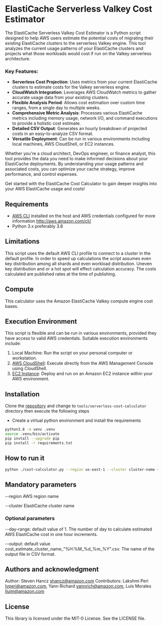 # ElastiCache Serverless Valkey Cost Estimator

The ElastiCache Serverless Valkey Cost Estimator is a Python script designed to help AWS users estimate the potential costs of migrating their existing ElastiCache clusters to the serverless Valkey engine. This tool analyzes the current usage patterns of your ElastiCache clusters and projects what those workloads would cost if run on the Valkey serverless architecture.

### Key Features:

- **Serverless Cost Projection**: Uses metrics from your current ElastiCache clusters to estimate costs for the Valkey serverless engine.
- **CloudWatch Integration**: Leverages AWS CloudWatch metrics to gather accurate usage data from your existing clusters.
- **Flexible Analysis Period**: Allows cost estimation over custom time ranges, from a single day to multiple weeks.
- **Comprehensive Metric Analysis**: Processes various ElastiCache metrics including memory usage, network I/O, and command executions to provide a holistic cost estimate.
- **Detailed CSV Output**: Generates an hourly breakdown of projected costs in an easy-to-analyze CSV format.
- **Versatile Deployment**: Can be run in various environments including local machines, AWS CloudShell, or EC2 instances.

Whether you're a cloud architect, DevOps engineer, or finance analyst, this tool provides the data you need to make informed decisions about your ElastiCache deployments. By understanding your usage patterns and associated costs, you can optimize your cache strategy, improve performance, and control expenses.

Get started with the ElastiCache Cost Calculator to gain deeper insights into your AWS ElastiCache usage and costs!

## Requirements

* [AWS CLI](https://docs.aws.amazon.com/cli/latest/userguide/getting-started-install.html) installed on the host and AWS credentials configured for more information  http://aws.amazon.com/cli/
* Python 3.x preferably 3.8

## Limitations

This script uses the default AWS CLI profile to connect to a cluster in the default profile.
In order to speed up calculations the script assumes even key distribution among all shards and even workload distribution. Uneven key distribution and or a hot spot will effect calculation accuracy. The costs calculated are published rates at the time of publishing.

## Compute

This calculator uses the Amazon ElastiCache Valkey compute engine cost bases.

## Execution Environment

This script is flexible and can be run in various environments, provided they have access to valid AWS credentials. Suitable execution environments include:

1. Local Machine: Run the script on your personal computer or workstation.
2. [AWS CloudShell](https://aws.amazon.com/cloudshell): Execute directly from the AWS Management Console using CloudShell.
3. [EC2 Instance](https://aws.amazon.com/ec2): Deploy and run on an Amazon EC2 instance within your AWS environment.

## Installation

Clone the [repository](https://github.com/aws-samples/amazon-elasticache-samples) and change to `tools/serverless-cost-calculator` directory then execute the following steps

* Create a virtual python environment and install the requirements

```bash
python3.8 -m venv .venv
source .venv/bin/activate
pip install --upgrade pip
pip install -r requirements.txt
```

## How to run it

```bash
python ./cost-calculator.py --region us-east-1 --cluster cluster-name <--day-range 1> <--output hourly_cost_estimate.csv>
```

## Mandatory parameters
--region AWS region name

--cluster ElastiCache cluster name

### Optional parameters 
--day-range: default value of 1. The number of day to calculate estimated AWS ElastiCache cost in one hour increments.

--output: default value cost_estimate_cluster_name_"%H:%M_%d_%m_%Y".csv. The name of the output file in CSV format.

## Authors and acknowledgment

Author: Steven Hancz shancz@amazon.com 
Contributors: Lakshmi Peri lvperi@amazon.com, Yann Richard yannrich@amazon.com, Luis Morales lluim@amazon.com

## License

This library is licensed under the MIT-0 License. See the LICENSE file.
